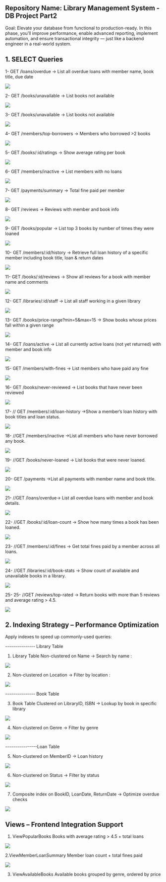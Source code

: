 ﻿## Repository Name: Library Management System - DB Project Part2 
Goal: Elevate your database from functional to production-ready. In this phase, you’ll improve 
performance, enable advanced reporting, implement automation, and ensure transactional integrity — 
just like a backend engineer in a real-world system.

## 1. SELECT Queries
1- GET /loans/overdue → List all overdue loans with member name, book title, due date

![](./image/1.PNG)


2- GET /books/unavailable → List books not available

![](./image/2.PNG)


3- GET /books/unavailable → List books not available

![](./image/3.PNG)


4- GET /members/top-borrowers → Members who borrowed >2 books

![](./image/4.PNG)


5- GET /books/:id/ratings → Show average rating per book

![](./image/5.PNG)


6- GET /members/inactive → List members with no loans 

![](./image/6.PNG)


7- GET /payments/summary → Total fine paid per member

![](./image/7.PNG) 


8- GET /reviews → Reviews with member and book info

![](./image/8.PNG)


9- GET /books/popular → List top 3 books by number of times they were loaned

![](./image/9.PNG)


10- GET /members/:id/history → Retrieve full loan history of a specific member including book title, 
loan & return dates

![](./image/10.PNG)


11- GET /books/:id/reviews → Show all reviews for a book with member name and comments

![](./image/11.PNG)


12- GET /libraries/:id/staff → List all staff working in a given library

![](./image/12.PNG)


13- GET /books/price-range?min=5&max=15 → Show books whose prices fall within a given range

![](./image/13.PNG)


14- GET /loans/active → List all currently active loans (not yet returned) with member and book info

![](./image/14.PNG)


15- GET /members/with-fines → List members who have paid any fine

![](./image/15.PNG)


16- GET /books/never-reviewed →  List books that have never been reviewed

![](./image/16.PNG)


17- // GET /members/:id/loan-history →Show a member’s loan history with book titles and loan status.

![](./image/17.PNG)


18- //GET /members/inactive →List all members who have never borrowed any book. 

![](./image/18.PNG)


19- //GET /books/never-loaned → List books that were never loaned.

![](./image/19.PNG)


20- GET /payments →List all payments with member name and book title.

![](./image/20.PNG)


21- //GET /loans/overdue→ List all overdue loans with member and book details.

![](./image/21.PNG)


22- //GET /books/:id/loan-count → Show how many times a book has been loaned.

![](./image/22.PNG)


23- //GET /members/:id/fines → Get total fines paid by a member across all loans. 

![](./image/23.PNG)


24- //GET /libraries/:id/book-stats → Show count of available and unavailable books in a library.

![](./image/24.PNG)


25- 25- //GET /reviews/top-rated → Return books with more than 5 reviews and average rating > 4.5.

![](./image/25.PNG)



## 2. Indexing Strategy – Performance Optimization
Apply indexes to speed up commonly-used queries: 

--------------- Library Table

1. Library Table Non-clustered on Name → Search by name :

![](./image/26.PNG)

2. Non-clustered on Location → Filter by location :

![](./image/27.PNG)

 --------------- Book Table

3. Book Table Clustered on LibraryID, ISBN → Lookup by book in specific library

![](./image/28.PNG)

4. Non-clustered on Genre → Filter by genre 

![](./image/29.PNG)

----------------Loan Table 

5. Non-clustered on MemberID → Loan history

![](./image/30.PNG)

6. Non-clustered on Status → Filter by status

![](./image/31.PNG)

7. Composite index on BookID, LoanDate, ReturnDate → Optimize overdue checks

![](./image/32.PNG)


##  Views – Frontend Integration Support

1. ViewPopularBooks Books with average rating > 4.5 + total loans

![](./image/33.PNG)

2.ViewMemberLoanSummary Member loan count + total fines paid  

![](./image/34.PNG)

3. ViewAvailableBooks Available books grouped by genre, ordered by price